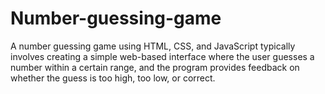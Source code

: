 # Number-guessing-game
A number guessing game using HTML, CSS, and JavaScript typically involves creating a simple web-based interface where the user guesses a number within a certain range, and the program provides feedback on whether the guess is too high, too low, or correct. 
